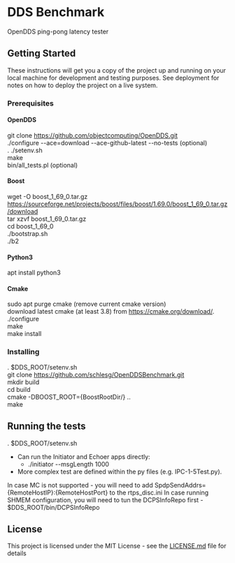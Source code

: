 # DDS Benchmark

OpenDDS ping-pong latency tester

## Getting Started

These instructions will get you a copy of the project up and running on your local machine for development and testing purposes. See deployment for notes on how to deploy the project on a live system.

### Prerequisites

#### OpenDDS 
git clone https://github.com/objectcomputing/OpenDDS.git  
./configure --ace=download --ace-github-latest --no-tests (optional)  
. ./setenv.sh  
make  
bin/all_tests.pl (optional)  

#### Boost  
   wget -O boost_1_69_0.tar.gz https://sourceforge.net/projects/boost/files/boost/1.69.0/boost_1_69_0.tar.gz/download  
   tar xzvf boost_1_69_0.tar.gz  
   cd boost_1_69_0  
   ./bootstrap.sh  
   ./b2  
   
#### Python3  
apt install python3

#### Cmake  
sudo apt purge cmake (remove current cmake version)  
download latest cmake (at least 3.8) from https://cmake.org/download/.  
./configure  
make  
make install  


### Installing
. $DDS_ROOT/setenv.sh  
git clone https://github.com/schlesg/OpenDDSBenchmark.git  
mkdir build  
cd build  
cmake -DBOOST_ROOT={BoostRootDir/} ..  
make  

## Running the tests
. $DDS_ROOT/setenv.sh  
* Can run the Initiator and Echoer apps directly:
  - ./initiator --msgLength 1000  
* More complex test are defined within the py files (e.g. IPC-1-5Test.py).

In case MC is not supported - you will need to add SpdpSendAddrs={RemoteHostIP}:{RemoteHostPort} to the rtps_disc.ini
In case running SHMEM configuration, you will need to tun the DCPSInfoRepo first - $DDS_ROOT/bin/DCPSInfoRepo

## License

This project is licensed under the MIT License - see the [LICENSE.md](LICENSE.md) file for details

